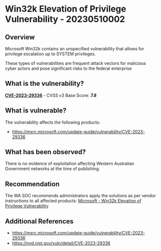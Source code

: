 # Win32k Elevation of Privilege Vulnerability - 20230510002

## Overview

Microsoft Win32k contains an unspecified vulnerability that allows for privilege escalation up to SYSTEM privileges.

These types of vulnerabilities are frequent attack vectors for malicious cyber actors and pose significant risks to the federal enterprise

## What is the vulnerability?

[**CVE-2023-29336**](https://cve.mitre.org/cgi-bin/cvename.cgi?name=CVE-2023-29336) - CVSS v3 Base Score: ***7.8***

## What is vulnerable?

The vulnerability affects the following products:

- <https://msrc.microsoft.com/update-guide/vulnerability/CVE-2023-29336>

## What has been observed?

There is no evidence of exploitation affecting Western Australian Government networks at the time of publishing.

## Recommendation

The WA SOC recommends administrators apply the solutions as per vendor instructions to all affected products: [Microsoft - Win32k Elevation of Privilege Vulnerability](https://msrc.microsoft.com/update-guide/vulnerability/CVE-2023-29336)

## Additional References

- <https://msrc.microsoft.com/update-guide/vulnerability/CVE-2023-29336>
- <https://nvd.nist.gov/vuln/detail/CVE-2023-29336>
